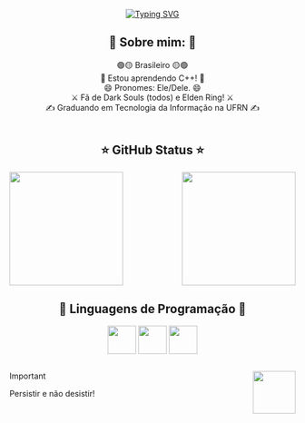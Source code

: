 <!-- Gif do type do meu nome -->
<p align="center">
  <a href="https://git.io/typing-svg">
    <img src="https://readme-typing-svg.demolab.com?font=Fira+Code&weight=600&size=28&duration=3000&pause=2000&color=AFE111FF&center=true&random=false&width=600&height=100&lines=Prazer%2C+meu+nome+%C3%A9+Pedro+Paulo!;Bem+vindo+ao+meu+perfil!!" alt="Typing SVG" />
  </a>
</p>

<!-- header 1 -->
<h2 align="center">👾 Sobre mim: 👾</h2>

<div align="center">
  🟢🟡 Brasileiro 🟡🟢
  <br>
  🌱 Estou aprendendo C++! 🌱
  <br>
  😄 Pronomes: Ele/Dele. 😄
  <br>
  ⚔️ Fã de Dark Souls (todos) e Elden Ring! ⚔️
  <br>
  ✍️ Graduando em Tecnologia da Informação na UFRN ✍️
</div>
<br>

<!-- header 2 -->
<h2 align="center">⭐ GitHub Status ⭐</h2>

<!-- GitHub Status e Most Languages com suas devidas alterações -->
<a href="https://github.com/anuraghazra/github-readme-stats">
  <img height=200 align="center" src="https://github-readme-stats.vercel.app/api?username=Pedr0P4&show_icons=true&theme=merko&bg_color=00000000&hide_border=true&locale=pt-br&rank_icon=default&custom_title=Status+do+meu+GitHub&card_width=475" />
</a>
<a href="https://github.com/anuraghazra/convoychat">
  <img height=200 align="right" src="https://github-readme-stats.vercel.app/api/top-langs/?username=Pedr0P4&layout=donut&theme=merko&hide_border=true&bg_color=00000000&locale=pt-br" />
</a>
<br>

<!-- header 3 -->
<h2 align="center">📖 Linguagens de Programação 📖</h2>

<!-- Imagens das linguagens de programação que estou estudando/usando -->
<div align="center">
  <img align="center" height=50 src="https://cdn.jsdelivr.net/gh/devicons/devicon@latest/icons/c/c-original.svg" />
  <img align="center" height=50 src="https://cdn.jsdelivr.net/gh/devicons/devicon@latest/icons/cplusplus/cplusplus-original.svg" />
  <img align="center" height=50 src="https://cdn.jsdelivr.net/gh/devicons/devicon@latest/icons/csharp/csharp-original.svg" />
</div>

##

<!-- Gif bonfire -->
<img align="right" height=75 width=75 src="https://media.tenor.com/eT65efTNamoAAAAj/bonfire-darksouls.gif">

<!-- Important box -->
> [!IMPORTANT]
> Persistir e não desistir!
